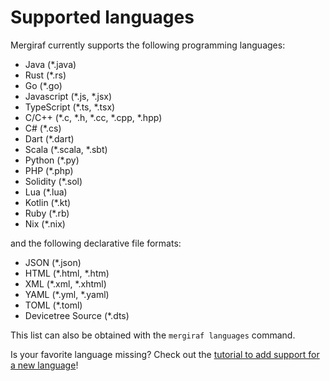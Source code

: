# Supported languages

Mergiraf currently supports the following programming languages:
* Java (*.java)
* Rust (*.rs)
* Go (*.go)
* Javascript (*.js, *.jsx)
* TypeScript (*.ts, *.tsx)
* C/C++ (*.c, *.h, *.cc, *.cpp, *.hpp)
* C# (*.cs)
* Dart (*.dart)
* Scala (*.scala, *.sbt)
* Python (*.py)
* PHP (*.php)
* Solidity (*.sol)
* Lua (*.lua)
* Kotlin (*.kt)
* Ruby (*.rb)
* Nix (*.nix)

and the following declarative file formats:
* JSON (*.json)
* HTML (*.html, *.htm)
* XML (*.xml, *.xhtml)
* YAML (*.yml, *.yaml)
* TOML (*.toml)
* Devicetree Source (*.dts)

This list can also be obtained with the `mergiraf languages` command.

Is your favorite language missing? Check out the [tutorial to add support for a new language](./adding-a-language.md)!
